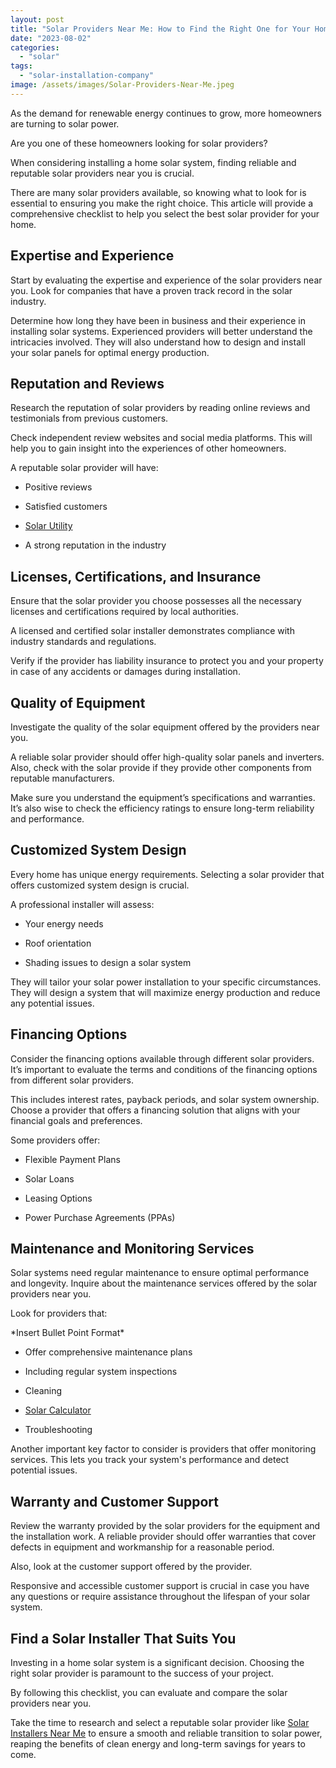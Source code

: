 ```yaml
---
layout: post
title: "Solar Providers Near Me: How to Find the Right One for Your Home"
date: "2023-08-02"
categories: 
  - "solar"
tags: 
  - "solar-installation-company"
image: /assets/images/Solar-Providers-Near-Me.jpeg
---
```


As the demand for renewable energy continues to grow, more homeowners are turning to solar power. 

Are you one of these homeowners looking for solar providers? 

When considering installing a home solar system, finding reliable and reputable solar providers near you is crucial. 

There are many solar providers available, so knowing what to look for is essential to ensuring you make the right choice. This article will provide a comprehensive checklist to help you select the best solar provider for your home.

## Expertise and Experience

Start by evaluating the expertise and experience of the solar providers near you. Look for companies that have a proven track record in the solar industry.

Determine how long they have been in business and their experience in installing solar systems. Experienced providers will better understand the intricacies involved. They will also understand how to design and install your solar panels for optimal energy production.

## Reputation and Reviews

Research the reputation of solar providers by reading online reviews and testimonials from previous customers. 

Check independent review websites and social media platforms. This will help you to gain insight into the experiences of other homeowners. 

A reputable solar provider will have:

- Positive reviews

- Satisfied customers

- [Solar Utility](/solar-utility/)

- A strong reputation in the industry

## Licenses, Certifications, and Insurance

Ensure that the solar provider you choose possesses all the necessary licenses and certifications required by local authorities. 

A licensed and certified solar installer demonstrates compliance with industry standards and regulations. 

Verify if the provider has liability insurance to protect you and your property in case of any accidents or damages during installation.

## Quality of Equipment

Investigate the quality of the solar equipment offered by the providers near you. 

A reliable solar provider should offer high-quality solar panels and inverters. Also, check with the solar provide if they provide other components from reputable manufacturers. 

Make sure you understand the equipment’s specifications and warranties. It’s also wise to check the efficiency ratings to ensure long-term reliability and performance.

## Customized System Design

Every home has unique energy requirements. Selecting a solar provider that offers customized system design is crucial. 

A professional installer will assess:

- Your energy needs

- Roof orientation

- Shading issues to design a solar system 

They will tailor your solar power installation to your specific circumstances. They will design a system that will maximize energy production and reduce any potential issues.

## Financing Options

Consider the financing options available through different solar providers. It’s important to evaluate the terms and conditions of the financing options from different solar providers. 

This includes interest rates, payback periods, and solar system ownership. Choose a provider that offers a financing solution that aligns with your financial goals and preferences.

Some providers offer:

- Flexible Payment Plans

- Solar Loans

- Leasing Options

- Power Purchase Agreements (PPAs)

## Maintenance and Monitoring Services

Solar systems need regular maintenance to ensure optimal performance and longevity. Inquire about the maintenance services offered by the solar providers near you. 

Look for providers that:

\*Insert Bullet Point Format\*

- Offer comprehensive maintenance plans

- Including regular system inspections

- Cleaning

- [Solar Calculator](/solar-calculator/)

- Troubleshooting 

Another important key factor to consider is providers that offer monitoring services. This lets you track your system's performance and detect potential issues.

## Warranty and Customer Support

Review the warranty provided by the solar providers for the equipment and the installation work. A reliable provider should offer warranties that cover defects in equipment and workmanship for a reasonable period. 

Also, look at the customer support offered by the provider. 

Responsive and accessible customer support is crucial in case you have any questions or require assistance throughout the lifespan of your solar system.

## Find a Solar Installer That Suits You

Investing in a home solar system is a significant decision. Choosing the right solar provider is paramount to the success of your project. 

By following this checklist, you can evaluate and compare the solar providers near you. 

Take the time to research and select a reputable solar provider like [Solar Installers Near Me](/) to ensure a smooth and reliable transition to solar power, reaping the benefits of clean energy and long-term savings for years to come.
